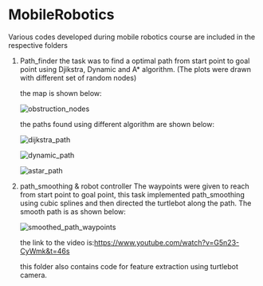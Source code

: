 # MobileRobotics
Various codes developed during mobile robotics course are included in the respective folders
1. Path_finder
    the task was to find a optimal path from start point to goal point using Djikstra, Dynamic and A* algorithm. (The plots were drawn with different set of random nodes)
    
    the map is shown below:
    
    ![obstruction_nodes](https://user-images.githubusercontent.com/25124540/33582118-4d34e48e-d95c-11e7-80be-74871182d2af.jpg)
    
    the paths found using different algorithm are shown below:

    ![dijkstra_path](https://user-images.githubusercontent.com/25124540/33582238-ee68aec6-d95c-11e7-812c-cfe5f8a0c395.jpg)
    
    ![dynamic_path](https://user-images.githubusercontent.com/25124540/33582247-f975e522-d95c-11e7-91a1-b9f8c3bd219d.jpg)
    
    ![astar_path](https://user-images.githubusercontent.com/25124540/33582256-040b1d54-d95d-11e7-94a2-b24ca1044b63.jpg)
 
2. path_smoothing & robot controller
    The waypoints were given to reach from start point to goal point, this task implemented path_smoothing using cubic splines and then directed the turtlebot along the path. The smooth path is as shown below:
    
    ![smoothed_path_waypoints](https://user-images.githubusercontent.com/25124540/33583436-1a12a472-d963-11e7-902d-6273ec0b7f53.jpg)

    the link to the video is:https://www.youtube.com/watch?v=G5n23-CyWmk&t=46s
    
    this folder also contains code for feature extraction using turtlebot camera.




